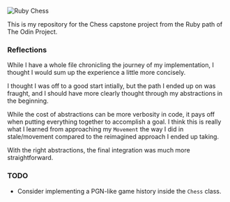 ![Ruby Chess](https://i.vgy.me/s5WWgm.png)

This is my repository for the Chess capstone project from the Ruby path of The Odin Project.

### Reflections
While I have a whole file chronicling the journey of my implementation, I thought I would sum up the experience a little more concisely.

I thought I was off to a good start intially, but the path I ended up on was fraught, and I should have more clearly thought through my abstractions in the beginning.

While the cost of abstractions can be more verbosity in code, it pays off when putting everything together to accomplish a goal. I think this is really what I learned from approaching my `Movement` the way I did in stale/movement compared to the reimagined approach I ended up taking.

With the right abstractions, the final integration was much more straightforward.

### TODO
* Consider implementing a PGN-like game history inside the `Chess` class.
